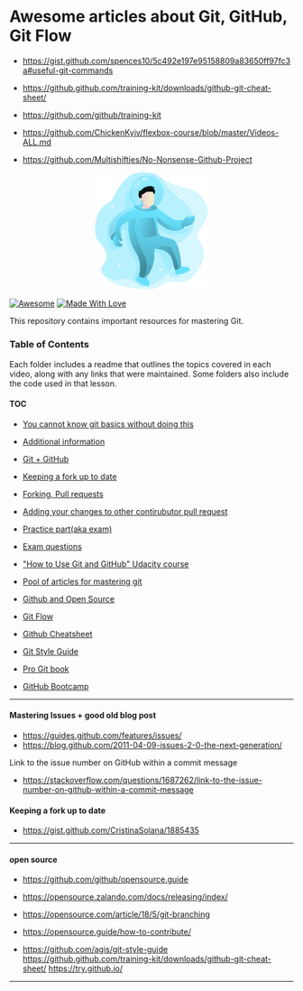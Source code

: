 # Awesome articles about Git, GitHub, Git Flow  

  - https://gist.github.com/spences10/5c492e197e95158809a83650ff97fc3a#useful-git-commands
  - https://github.github.com/training-kit/downloads/github-git-cheat-sheet/
  - https://github.com/github/training-kit


- https://github.com/ChickenKyiv/flexbox-course/blob/master/Videos-ALL.md
- https://github.com/Multishifties/No-Nonsense-Github-Project


<p align="center"><img src="https://raw.githubusercontent.com/GroceriStar/creative/master/website-illustrations/astronaut.svg?sanitize=true" alt="astronaut" width="200" /></p>



[![Awesome](https://cdn.rawgit.com/sindresorhus/awesome/d7305f38d29fed78fa85652e3a63e154dd8e8829/media/badge.svg)](https://github.com/ChickenKyiv/awesome-git-article) [![Made With Love](https://img.shields.io/badge/Made%20With-Love-orange.svg)](https://github.com/ChickenKyiv/awesome-git-article)



This repository contains important resources for mastering Git.


### Table of Contents

Each folder includes a readme that outlines the topics covered in each video, along with any links that were maintained. Some folders also include the code used in that lesson.





#### TOC



- [You cannot know git basics without doing this](./xxx)
- [Additional information](./xxx)
- [Git + GitHub](./xxx)
- [Keeping a fork up to date](./xxx)


- [Forking, Pull requests](./xxx)
- [Adding your changes to other contirubutor pull request](./xxx)
- [Practice part(aka exam)](./xxx)
- [Exam questions](./xxx)
- ["How to Use Git and GitHub" Udacity course](./xxx)
- [Pool of articles for mastering git](./xxx)
- [Github and Open Source](./xxx)
- [Git Flow](./xxx)

- [Github Cheatsheet](./xxx)
- [Git Style Guide](https://github.com/agis/git-style-guide)
- [Pro Git book](https://git-scm.com/book/en/v2)
- [GitHub Bootcamp](https://help.github.com/categories/bootcamp/)

---------


#### Mastering Issues + good old blog post
- https://guides.github.com/features/issues/
- https://blog.github.com/2011-04-09-issues-2-0-the-next-generation/

Link to the issue number on GitHub within a commit message
- https://stackoverflow.com/questions/1687262/link-to-the-issue-number-on-github-within-a-commit-message




#### Keeping a fork up to date
- https://gist.github.com/CristinaSolana/1885435

---


#### open source
- https://github.com/github/opensource.guide
- https://opensource.zalando.com/docs/releasing/index/
- https://opensource.com/article/18/5/git-branching
- https://opensource.guide/how-to-contribute/


- https://github.com/agis/git-style-guide
https://github.github.com/training-kit/downloads/github-git-cheat-sheet/
https://try.github.io/

----
